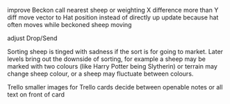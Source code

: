 improve Beckon
call nearest sheep or weighting X difference more than Y diff
move vector to Hat position instead of directly up
update because hat often moves while beckoned sheep moving

adjust Drop/Send

Sorting sheep is tinged with sadness if the sort is for going to market. Later levels bring out the downside of sorting, for example a sheep may be marked with two colours (like Harry Potter being Slytherin) or terrain may change sheep colour, or a sheep may fluctuate between colours.

Trello
smaller images for Trello cards
decide between openable notes or all text on front of card